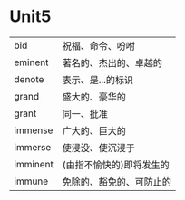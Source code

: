 # Unit5

|          |                          |
| -------- | ------------------------ |
| bid      | 祝福、命令、吩咐         |
| eminent  | 著名的、杰出的、卓越的   |
| denote   | 表示、是...的标识        |
| grand    | 盛大的、豪华的           |
| grant    | 同一、批准               |
| immense  | 广大的、巨大的           |
| immerse  | 使浸没、使沉浸于         |
| imminent | (由指不愉快的)即将发生的 |
| immune   | 免除的、豁免的、可防止的 |
